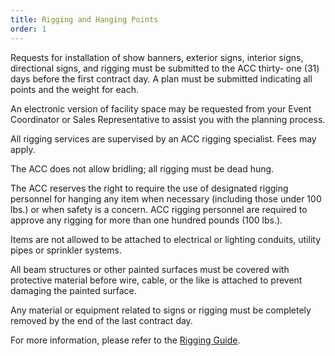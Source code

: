 ```yaml
---
title: Rigging and Hanging Points
order: 1
---
```


Requests for installation of show banners, exterior signs, interior signs, directional signs, and rigging must be submitted to the ACC thirty- one (31) days before the first contract day. A plan must be submitted indicating all points and the weight for each.

An electronic version of facility space may be requested from your Event Coordinator or Sales Representative to assist you with the planning process.

All rigging services are supervised by an ACC rigging specialist. Fees may apply.

The ACC does not allow bridling; all rigging must be dead hung.

The ACC reserves the right to require the use of designated rigging personnel for hanging any item when necessary (including those under 100 lbs.) or when safety is a concern. ACC rigging personnel are required to approve any rigging for more than one hundred pounds (100 lbs.).

Items are not allowed to be attached to electrical or lighting conduits, utility pipes or sprinkler systems.

All beam structures or other painted surfaces must be covered with protective material before wire, cable, or the like is attached to prevent damaging the painted surface.

Any material or equipment related to signs or rigging must be completely removed by the end of the last contract day.

For more information, please refer to the [Rigging Guide](https://assets.austinconventioncenter.com/2023/accd-rigging-guide-feb-23.pdf).
